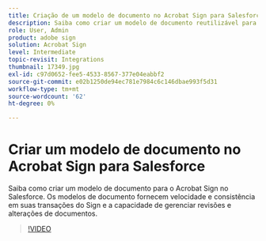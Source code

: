 ```yaml
---
title: Criação de um modelo de documento no Acrobat Sign para Salesforce
description: Saiba como criar um modelo de documento reutilizável para fornecer velocidade e consistência
role: User, Admin
product: adobe sign
solution: Acrobat Sign
level: Intermediate
topic-revisit: Integrations
thumbnail: 17349.jpg
exl-id: c97d0652-fee5-4533-8567-377e04eabbf2
source-git-commit: e02b1250de94ec781e7984c6c146dbae993f5d31
workflow-type: tm+mt
source-wordcount: '62'
ht-degree: 0%

---
```


# Criar um modelo de documento no Acrobat Sign para Salesforce

Saiba como criar um modelo de documento para o Acrobat Sign no Salesforce. Os modelos de documento fornecem velocidade e consistência em suas transações do Sign e a capacidade de gerenciar revisões e alterações de documentos.

>[!VIDEO](https://video.tv.adobe.com/v/17349?hidetitle=true)
